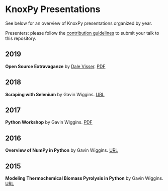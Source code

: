 # KnoxPy Presentations

See below for an overview of KnoxPy presentations organized by year.

Presenters: please follow the [contribution guidelines](CONTRIBUTING.md) to submit your talk to this repository.

## 2019

**Open Source Extravaganze** by [Dale Visser](https://github.com/dwvisser). [PDF](2019/dwvisser-OpenSource-Extravaganza.pdf)

## 2018

**Scraping with Selenium** by Gavin Wiggins. [URL](https://slides.com/wigging/selenium)

## 2017

**Python Workshop** by Gavin Wiggins. [PDF](2017/python-workshop.pdf)

## 2016 

**Overview of NumPy in Python** by Gavin Wiggins. [URL](https://slides.com/wigging/numpy)

## 2015

**Modeling Thermochemical Biomass Pyrolysis in Python** by Gavin Wiggins. [URL](https://slides.com/wigging/pyknox)
